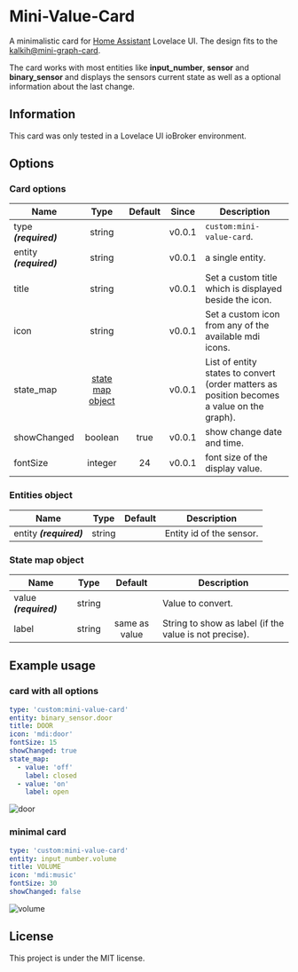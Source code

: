 # Mini-Value-Card

A minimalistic card for [Home Assistant](https://github.com/home-assistant/home-assistant) Lovelace UI. The design fits to the [kalkih@mini-graph-card](https://github.com/kalkih/mini-graph-card).

The card works with most entities like **input_number**, **sensor** and **binary_sensor** and displays the sensors current state as well as a optional information about the last change.

## Information
This card was only tested in a Lovelace UI ioBroker environment.


## Options

### Card options
| Name | Type | Default | Since | Description |
|------|:----:|:-------:|:-----:|-------------|
| type ***(required)*** | string |  | v0.0.1 | `custom:mini-value-card`.
| entity ***(required)*** | string |  | v0.0.1 | a single entity.
| title | string |  | v0.0.1 | Set a custom title which is displayed beside the icon.
| icon | string |  | v0.0.1 | Set a custom icon from any of the available mdi icons.
| state_map | [state map object](#state-map-object) |  | v0.0.1 | List of entity states to convert (order matters as position becomes a value on the graph).
| showChanged | boolean | true | v0.0.1 | show change date and time.
| fontSize | integer | 24 | v0.0.1 | font size of the display value.


### Entities object

| Name | Type | Default | Description |
|------|:----:|:-------:|-------------|
| entity ***(required)*** | string |  | Entity id of the sensor.


### State map object
| Name | Type | Default | Description |
|------|:----:|:-------:|-------------|
| value ***(required)*** | string |  | Value to convert.
| label | string | same as value | String to show as label (if the value is not precise).

## Example usage

### card with all options
```yaml
type: 'custom:mini-value-card'
entity: binary_sensor.door
title: DOOR
icon: 'mdi:door'
fontSize: 15
showChanged: true
state_map:
  - value: 'off'
    label: closed
  - value: 'on'
    label: open
```

![door](https://user-images.githubusercontent.com/22733082/99452161-7c3e8b80-2923-11eb-987a-0245557eb143.png)

### minimal card
```yaml
type: 'custom:mini-value-card'
entity: input_number.volume
title: VOLUME
icon: 'mdi:music'
fontSize: 30
showChanged: false
```

![volume](https://user-images.githubusercontent.com/22733082/99452207-8d879800-2923-11eb-8892-003fc868c7a6.png)

## License

This project is under the MIT license.
